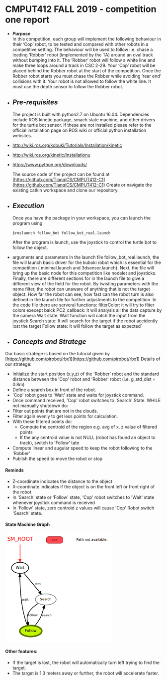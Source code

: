 ﻿# CMPUT412 FALL 2019 - competition one report


- ***Purpose***  
	     In this competition, each group will implement the following behaviour in their ‘Cop’ robot, to be tested and compared with other robots in a competitive setting. The behaviour will be used to follow i.e. chase a leading ‘Robber’ robot (implemented by the TA) around an oval track without bumping into it. The ‘Robber’ robot will follow a white line and make three loops around a track in CSC 2-29. Your ‘Cop’ robot will be placed behind the Robber robot at the start of the competition. Once the Robber robot starts you must chase the Robber while avoiding ‘rear end’ collisions with it. Your robot is not allowed to follow the white line. It must use the depth sensor to follow the Robber robot.
	     
- ***Pre-requisites***
	- 
	The project is built with python2.7 on Ubuntu 16.04.
	Dependencies include ROS kinetic package, smach state machine, and other drivers for the turtle bot sensor. If these are not installed please refer to the official installation page on ROS wiki or official python installation websites.
	
- http://wiki.ros.org/kobuki/Tutorials/Installation/kinetic
- http://wiki.ros.org/kinetic/Installationu 
- https://www.python.org/downloads/

	The source code of the project can be found at [https://github.com/TianqiCS/CMPUT412-C1](https://github.com/TianqiCS/CMPUT412-C1)
	Create or navigate the existing catkin workspace and clone our repository.

-  ***Execution***
	- 
	Once you have the package in your workspace, you can launch the program using 
	```
	$roslaunch follow_bot follow_bot_real.launch
	```
	After the program is launch, use the joystick to control the turtle bot to follow the object.
- arguments and parameters
	In the launch file follow_bot_real.launch, the file will launch basic driver for the kuboki robot which is essential for the competition ( minimal.launch and 3dsensor.launch). Next, the file will bring up the basic node for this competition like nodelet and joysticks. Finally, there are different sections for in the launch file to give a different view of the field for the robot. By twisting parameters with the name filter, the robot can unaware of anything that is not the target object. How far the robot can see, how fast can the robot turn is also defined in the launch file for further adjustments to the competition.
	In the code file there are serveral functions:
filterColor: it will try to fliter colors execept balck
PC2_callback: it will analysis all the data capture by the camera
Wait state: Wait function will catch the input from the joystick
Search state: It will search for the target if the robot accidently lost the target
Follow state: It will follow the target as expected`
 



- ***Concepts and Stratege***
	- 
Our basic stratege is based on the tutorial given by [https://github.com/pirobot/rbx1](https://github.com/pirobot/rbx1)
Details of our stratege:

-  Initialize the start position (x,y,z) of the 'Robber' robot and the standard distance between the 'Cop' robot and 'Robber' robot (i.e. g_std_dist = 0.8m)
- Define a search box in front of the robot.
- 'Cop' robot goes to 'Wait' state and waits for joystick command.
- Once command received, 'Cop' robot switches to 'Search' State.
WHILE not manually shutdown do:
- Filter out points that are not in the clouds. 
- Filter again evenly to get less points for calculation.
- With these filtered points do:
	- Compute the centroid of the region e.g. avg of x, z value of filtered points
	- If the any centroid value is not NULL (robot has found an object to track), switch to 'Follow' tate
- Compute linear and augular speed to keep the robot following to the 'Robber'
- Publish the speed to move the robot or stop
#### Reminds
- Z-coordinate indicates the distance to the object
- X-coordinate indicates if the object is on the front left or front right of the robot
- In 'Search' state or 'Follow' state, 'Cop' robot switches to 'Wait' state whenever joystick command is received 
- In 'Follow' state, zero centroid z values will cause 'Cop' Robot switch 'Search' state.

#### State Machine Graph
![](StateMachineView.png)

#### Other features:
- If the target is lost, the robot will automatically turn left trying to find the target.
- The target is 1.3 meters away or further, the robot will accelerate faster.

